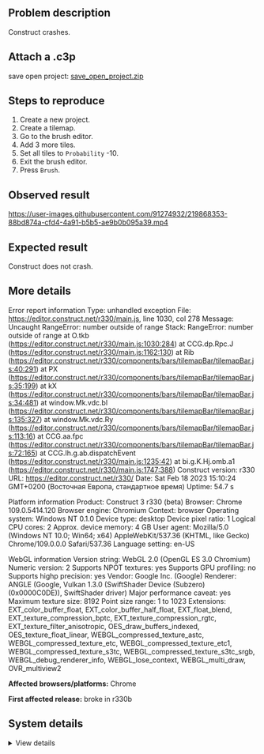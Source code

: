 ## Problem description

Construct crashes.

## Attach a .c3p

save open project: [save_open_project.zip](https://github.com/WilsonPercival/WilsonPercival/files/10774343/save_open_project.zip)

## Steps to reproduce

1. Create a new project.
2. Create a tilemap.
3. Go to the brush editor.
4. Add 3 more tiles.
5. Set all tiles to `Probability` -10.
6. Exit the brush editor.
7. Press `Brush`.

## Observed result

https://user-images.githubusercontent.com/91274932/219868353-88bd874a-cfd4-4a91-b5b5-ae9b0b095a39.mp4

## Expected result

Construct does not crash.

## More details

Error report information
Type: unhandled exception
File: https://editor.construct.net/r330/main.js, line 1030, col 278
Message: Uncaught RangeError: number outside of range
Stack: RangeError: number outside of range at O.tkb (https://editor.construct.net/r330/main.js:1030:284) at CCG.dp.Rpc.J (https://editor.construct.net/r330/main.js:1162:130) at Rib (https://editor.construct.net/r330/components/bars/tilemapBar/tilemapBar.js:40:291) at PX (https://editor.construct.net/r330/components/bars/tilemapBar/tilemapBar.js:35:199) at kX (https://editor.construct.net/r330/components/bars/tilemapBar/tilemapBar.js:34:481) at window.Mk.vdc.bl (https://editor.construct.net/r330/components/bars/tilemapBar/tilemapBar.js:135:327) at window.Mk.vdc.Ry (https://editor.construct.net/r330/components/bars/tilemapBar/tilemapBar.js:113:16) at CCG.aa.fpc (https://editor.construct.net/r330/components/bars/tilemapBar/tilemapBar.js:72:165) at CCG.Ih.g.ab.dispatchEvent (https://editor.construct.net/r330/main.js:1235:42) at bi.g.K.Hj.omb.a1 (https://editor.construct.net/r330/main.js:1747:388)
Construct version: r330
URL: https://editor.construct.net/r330/
Date: Sat Feb 18 2023 15:10:24 GMT+0200 (Восточная Европа, стандартное время)
Uptime: 54.7 s

Platform information
Product: Construct 3 r330 (beta)
Browser: Chrome 109.0.5414.120
Browser engine: Chromium
Context: browser
Operating system: Windows NT 0.1.0
Device type: desktop
Device pixel ratio: 1
Logical CPU cores: 2
Approx. device memory: 4 GB
User agent: Mozilla/5.0 (Windows NT 10.0; Win64; x64) AppleWebKit/537.36 (KHTML, like Gecko) Chrome/109.0.0.0 Safari/537.36
Language setting: en-US

WebGL information
Version string: WebGL 2.0 (OpenGL ES 3.0 Chromium)
Numeric version: 2
Supports NPOT textures: yes
Supports GPU profiling: no
Supports highp precision: yes
Vendor: Google Inc. (Google)
Renderer: ANGLE (Google, Vulkan 1.3.0 (SwiftShader Device (Subzero) (0x0000C0DE)), SwiftShader driver)
Major performance caveat: yes
Maximum texture size: 8192
Point size range: 1 to 1023
Extensions: EXT_color_buffer_float, EXT_color_buffer_half_float, EXT_float_blend, EXT_texture_compression_bptc, EXT_texture_compression_rgtc, EXT_texture_filter_anisotropic, OES_draw_buffers_indexed, OES_texture_float_linear, WEBGL_compressed_texture_astc, WEBGL_compressed_texture_etc, WEBGL_compressed_texture_etc1, WEBGL_compressed_texture_s3tc, WEBGL_compressed_texture_s3tc_srgb, WEBGL_debug_renderer_info, WEBGL_lose_context, WEBGL_multi_draw, OVR_multiview2

**Affected browsers/platforms:** Chrome

**First affected release:** broke in r330b

## System details

<details><summary>View details</summary>

Platform information
Product: Construct 3 r330 (beta)
Browser: Chrome 109.0.5414.120
Browser engine: Chromium
Context: browser
Operating system: Windows NT 0.1.0
Device type: desktop
Device pixel ratio: 1
Logical CPU cores: 2
Approx. device memory: 4 GB
User agent: Mozilla/5.0 (Windows NT 10.0; Win64; x64) AppleWebKit/537.36 (KHTML, like Gecko) Chrome/109.0.0.0 Safari/537.36
Language setting: en-US

Local storage
Storage quota (approx): 59 gb
Storage usage (approx): 193 mb (0.3%)
Persistant storage: No

Browser support notes
This list contains missing features that are not required, but could improve performance or user experience if supported.

UI effects are disabled in settings.
WebGL indicates a major performance caveat. It is probably using software rendering.
WebGL information
Version string: WebGL 2.0 (OpenGL ES 3.0 Chromium)
Numeric version: 2
Supports NPOT textures: yes
Supports GPU profiling: no
Supports highp precision: yes
Vendor: Google Inc. (Google)
Renderer: ANGLE (Google, Vulkan 1.3.0 (SwiftShader Device (Subzero) (0x0000C0DE)), SwiftShader driver)
Major performance caveat: yes
Maximum texture size: 8192
Point size range: 1 to 1023
Extensions:

EXT_color_buffer_float
EXT_color_buffer_half_float
EXT_float_blend
EXT_texture_compression_bptc
EXT_texture_compression_rgtc
EXT_texture_filter_anisotropic
OES_draw_buffers_indexed
OES_texture_float_linear
WEBGL_compressed_texture_astc
WEBGL_compressed_texture_etc
WEBGL_compressed_texture_etc1
WEBGL_compressed_texture_s3tc
WEBGL_compressed_texture_s3tc_srgb
WEBGL_debug_renderer_info
WEBGL_lose_context
WEBGL_multi_draw
OVR_multiview2
Audio information
System sample rate: 48000 Hz
Output channels: 2
Output interpretation: speakers
Supported decode formats:

WebM Opus (audio/webm; codecs=opus)
Ogg Opus (audio/ogg; codecs=opus)
WebM Vorbis (audio/webm; codecs=vorbis)
Ogg Vorbis (audio/ogg; codecs=vorbis)
MPEG-4 AAC (audio/mp4; codecs=mp4a.40.5)
MP3 (audio/mpeg)
FLAC (audio/flac)
PCM WAV (audio/wav; codecs=1)
Supported encode formats:

WebM Opus (audio/webm; codecs=opus)
Video information
Supported decode formats:

WebM AV1 (video/webm; codecs=av01.0.00M.08)
MP4 AV1 (video/mp4; codecs=av01.0.00M.08)
WebM VP9 (video/webm; codecs=vp9)
WebM VP8 (video/webm; codecs=vp8)
Ogg Theora (video/ogg; codecs=theora)
H.264 (video/mp4; codecs=avc1.42E01E)
Supported encode formats:

WebM VP9 (video/webm; codecs=vp9)
WebM VP8 (video/webm; codecs=vp8)

</details>
